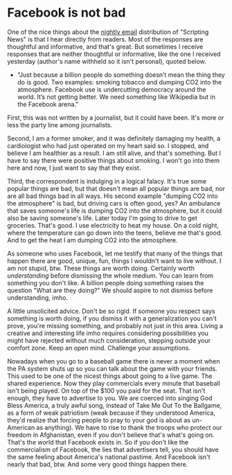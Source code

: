 # Facebook is not bad
One of the nice things about the <a href="http://scripting.com/email/">nightly email</a> distribution of "Scripting News" is that I hear directly from readers. Most of the responses are thoughtful and informative, and that's great. But sometimes I receive responses that are neither thoughtful or informative, like the one I received yesterday (author's name withheld so it isn't personal), quoted below.
* "Just because a billion people do something doesn’t mean the thing they do is good.  Two examples:  smoking tobacco and dumping CO2 into the atmosphere. Facebook use is undercutting democracy around the world.  It’s not getting better.  We need something like Wikipedia but in the Facebook arena."

First, this was not written by a journalist, but it could have been. It's more or less the party line among journalists. 

Second, I am a former smoker, and it was definitely damaging my health, a cardiologist who had just operated on my heart said so. I stopped, and believe I am healthier as a result. I am still alive, and that's something. But I have to say there were positive things about smoking. I won't go into them here and now, I just want to say that they exist. 

Third, the correspondent is indulging in a logical falacy. It's true some popular things are bad, but that doesn't mean all popular things are bad, nor are all bad things bad in all ways. His second example "dumping CO2 into the atmosphere" is bad, but driving cars is often good, yes? An ambulance that saves someone's life is dumping CO2 into the atmosphere, but it could also be saving someone's life. Later today I'm going to drive to get groceries. That's good. I use electricity to heat my house. On a cold night, where the temperature can go down into the teens, believe me that's good. And to get the heat I am dumping CO2 into the atmosphere. 

As someone who uses Facebook, let me testify that many of the things that happen there are good, unique, fun, things I wouldn't want to live without. I am not stupid, btw. These things are worth doing. Certainly worth <i>understanding</i> before dismissing the whole medium. You can learn from something you don't like. A billion people doing something raises the question "What are they doing?" We should aspire to not dismiss before understanding, imho.

A little unsolicited advice. Don't be so rigid. If someone you respect says something is worth doing, if you dismiss it with a generalization you can't prove, you're missing something, and probably not just in this area. Living a creative and interesting life imho requires considering possibilities you might have rejected without much consideration, stepping outside your comfort zone. Keep an open mind. Challenge your assumptions.

Nowadays when you go to a baseball game there is never a moment when the PA system shuts up so you can talk about the game with your friends. This used to be one of the nicest things about going to a live game. The shared experience. Now they play commercials every minute that baseball isn't being played. On top of the $100 you paid for the seat. That isn't enough, they have to advertise to you. We are coerced into singing God Bless America, a truly awful song, instead of Take Me Out To the Ballgame, as a form of weak patriotism (weak because if they understood America, they'd realize that forcing people to pray to your god is about as un-American as anything). We have to rise to thank the troops who protect our freedom in Afghanistan, even if you don't believe that's what's going on. That's the world that Facebook exists in. So if you don't like the commercialism of Facebook, the lies that advertisers tell, you should have the same feeling about America's national pastime. And Facebook isn't nearly that bad, btw. And some very good things happen there. 

